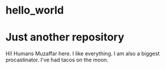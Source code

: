 # hello_world
Just another repository
==================
Hi! Humans
Muzaffar here. I like everything. I am also a biggest procastinator. I've had tacos on the moon.
